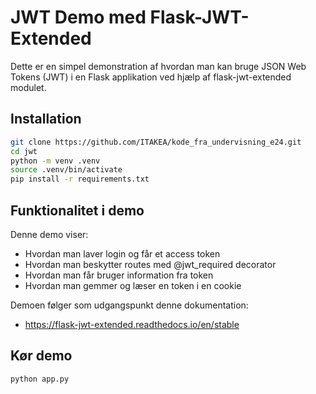 # JWT Demo med Flask-JWT-Extended

Dette er en simpel demonstration af hvordan man kan bruge JSON Web Tokens (JWT) i en Flask applikation ved hjælp af flask-jwt-extended modulet.

## Installation
```bash
git clone https://github.com/ITAKEA/kode_fra_undervisning_e24.git
cd jwt
python -m venv .venv
source .venv/bin/activate
pip install -r requirements.txt 
```

## Funktionalitet i demo
Denne demo viser:
- Hvordan man laver login og får et access token
- Hvordan man beskytter routes med @jwt_required decorator
- Hvordan man får bruger information fra token
- Hvordan man gemmer og læser en token i en cookie

Demoen følger som udgangspunkt denne dokumentation:

* https://flask-jwt-extended.readthedocs.io/en/stable

## Kør demo
```bash
python app.py
